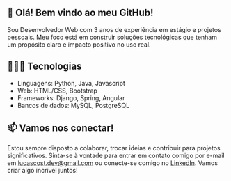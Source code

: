 ## 👋 Olá! Bem vindo ao meu GitHub! 

Sou Desenvolvedor Web com 3 anos de experiência em estágio e projetos pessoais.
Meu foco está em construir soluções tecnológicas que tenham um propósito claro e impacto positivo no uso real.

## 👨🏻‍💻 Tecnologias

- Linguagens: Python, Java, Javascript
- Web: HTML/CSS, Bootstrap
- Frameworks: Django, Spring, Angular
- Bancos de dados: MySQL, PostgreSQL

## 📫 Vamos nos conectar!

Estou sempre disposto a colaborar, trocar ideias e contribuir para projetos significativos. Sinta-se à vontade para entrar em contato comigo por e-mail em [lucascost.dev@gmail.com](mailto:lucascost.dev@gmail.com) ou conecte-se comigo no [LinkedIn](linkedin.com/in/lucas-cost). Vamos criar algo incrível juntos!
